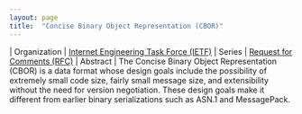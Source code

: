 ```yaml
---
layout: page
title:  "Concise Binary Object Representation (CBOR)"
---
```


| Organization | [Internet Engineering Task Force (IETF)](..)
| Series | [Request for Comments (RFC)](..)
| Abstract | The Concise Binary Object Representation (CBOR) is a data format whose design goals include the possibility of extremely small code size, fairly small message size, and extensibility without the need for version negotiation. These design goals make it different from earlier binary serializations such as ASN.1 and MessagePack.